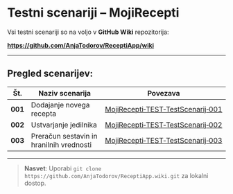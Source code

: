 # Testni scenariji – MojiRecepti

Vsi testni scenariji so na voljo v **GitHub Wiki** repozitorija:

**https://github.com/AnjaTodorov/ReceptiApp/wiki**

---

## Pregled scenarijev:

| Št. | Naziv scenarija | Povezava |
|-----|------------------|--------|
| **001** | Dodajanje novega recepta | [MojiRecepti‑TEST‑TestScenarij‑001](https://github.com/AnjaTodorov/ReceptiApp/wiki/MojiRecepti%E2%80%90TEST%E2%80%90TestScenarij%E2%80%90001) |
| **002** | Ustvarjanje jedilnika | [MojiRecepti‑TEST‑TestScenarij‑002](https://github.com/AnjaTodorov/ReceptiApp/wiki/MojiRecepti%E2%80%90TEST%E2%80%90TestScenarij%E2%80%90002) |
| **003** | Preračun sestavin in hranilnih vrednosti | [MojiRecepti‑TEST‑TestScenarij‑003](https://github.com/AnjaTodorov/ReceptiApp/wiki/MojiRecepti%E2%80%90TEST%E2%80%90TestScenarij%E2%80%90003) |

---
> **Nasvet**: Uporabi `git clone https://github.com/AnjaTodorov/ReceptiApp.wiki.git` za lokalni dostop.
